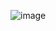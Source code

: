 ![image](https://user-images.githubusercontent.com/104063577/208863366-60b2562e-e15a-4d6d-bf8e-77d90a1a9789.png)
